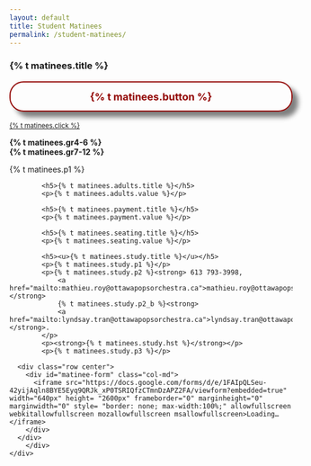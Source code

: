 ```yaml
---
layout: default
title: Student Matinees
permalink: /student-matinees/
---
```


<div class="content main container-fluid">
    <div class="row justify-content-center">
        <div class="col-md-8 col-sm matinee-info">
            <h3>{% t matinees.title %}</h3>
            <p style="font-size: large;font-weight: 700;border: 2px solid #920503;color: #920503;padding: 0.8em;border-radius: 25px;text-align: center;box-shadow: 10px 10px 8px grey;">{% t matinees.button %}</p>
            <a style="margin-bottom: 25px; font-size: smaller;" href="#matinee-form" class="btn btn-maroon">
                  {% t matinees.click %} <i class="fas fa-music"></i>
            </a>
            <p>
                <strong>{% t matinees.gr4-6 %}</strong><br>
                <strong>{% t matinees.gr7-12 %}</strong>
            </p>
            <p>{% t matinees.p1 %}</p>

            <h5>{% t matinees.adults.title %}</h5>
            <p>{% t matinees.adults.value %}</p>

            <h5>{% t matinees.payment.title %}</h5>
            <p>{% t matinees.payment.value %}</p>

            <h5>{% t matinees.seating.title %}</h5>
            <p>{% t matinees.seating.value %}</p>

            <h5><u>{% t matinees.study.title %}</u></h5>
            <p>{% t matinees.study.p1 %}</p>
            <p>{% t matinees.study.p2 %}<strong> 613 793-3998,
                <a href="mailto:mathieu.roy@ottawapopsorchestra.ca">mathieu.roy@ottawapopsorchestra.ca</a></strong>
                {% t matinees.study.p2_b %}<strong>
                <a href="mailto:lyndsay.tran@ottawapopsorchestra.ca">lyndsay.tran@ottawapopsorchestra.ca</a></strong>.
            </p>
            <p><strong>{% t matinees.study.hst %}</strong></p>
            <p>{% t matinees.study.p3 %}</p>

      <div class="row center">
        <div id="matinee-form" class="col-md">
          <iframe src="https://docs.google.com/forms/d/e/1FAIpQLSeu-42yijAqln8BYE5Eyq9QRJk_xP0TSRIQfzCTmnDzAPZ2FA/viewform?embedded=true" width="640px" height= "2600px" frameborder="0" marginheight="0" marginwidth="0" style= "border: none; max-width:100%;" allowfullscreen webkitallowfullscreen mozallowfullscreen msallowfullscreen>Loading…</iframe>
        </div>
      </div>
        </div>
    </div>

</div>
